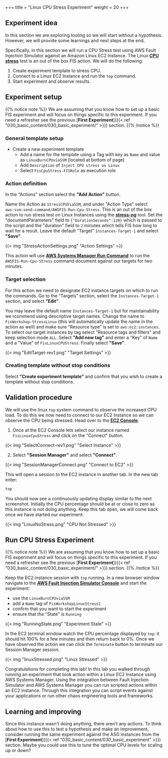 +++
title = "Linux CPU Stress Experiment"
weight = 20
+++

## Experiment idea

In this section we are exploring tooling so we will start without a hypothesis. However, we will provide some learnings and next steps at the end.

Specifically, in this section we will run a CPU Stress test using AWS Fault Injection Simulator against an Amazon Linux EC2 Instance. The Linux [**CPU stress**](https://docs.aws.amazon.com/fis/latest/userguide/actions-ssm-agent.html#fis-ssm-docs) test is an out of the box FIS action. We will do the following: 

1. Create experiment template to stress CPU.
2. Connect to a Linux EC2 Instance and run the `top` command.
3. Start experiment and observe results.

## Experiment setup

{{% notice note %}}
We are assuming that you know how to set up a basic FIS experiment and will focus on things specific to this experiment. If you need a refresher see the previous [**First Experiment**]({{< ref "030_basic_content/030_basic_experiment/" >}}) section.
{{% /notice %}}

### General template setup

* Create a new experiment template
  * Add a name for the template using a Tag with key as `Name` and value as `LinuxBurnCPUviaSSM` (located at bottom of page)
  * Add `Description` of `Inject CPU stress on Linux`
  * Select `FisCpuStress-FISRole` as execution role

### Action definition 

In the "Actions" section select the **"Add Action"** button. 

Name the Action as `StressCPUViaSSM`, and under "Action Type" select `aws:ssm:send-command/AWSFIS-Run-Cpu-Stress`. This is an out of the box action to run stress test on Linux Instances using the [**stress-ng**](https://kernel.ubuntu.com/git/cking/stress-ng.git/) tool. Set the "documentParameters" field to `{"DurationSeconds":120}` which is passed to the script and the "duration" field to `2` minutes which tells FIS how long to wait for a result. Leave the default “Target” `Instances-Target-1` and select **"Save"**. 

{{< img "StressActionSettings.png" "Action Settings" >}}

This action will use [**AWS Systems Manager Run Command**](https://docs.aws.amazon.com/systems-manager/latest/userguide/execute-remote-commands.html) to run the `AWSFIS-Run-Cpu-Stress` command document against our targets for two minutes.

### Target selection

For this action we need to designate EC2 instance targets on which to run the commands. Go to the “Targets” section, select the `Instances-Target-1` section, and select **“Edit”**.

You may leave the default name `Instances-Target-1` but for maintainability we rcommend using descriptive target names. Change the name to `FisWorkshop-StressLinux` (this will automatically update the name in the action as well) and make sure “Resource type” is set to `aws:ec2:instances`. To select our target instances by tag select "Resource tags and filters" and keep selection mode `ALL`. Select **"Add new tag"** and enter a "Key" of `Name` and a "Value" of `FisLinuxCPUStress`. Finally select **"Save"**. 

{{< img "EditTarget-rev1.png" "Target Settings" >}}

### Creating template without stop conditions

Select **"Create experiment template"** and confirm that you wish to create a template without stop conditions.


## Validation procedure

We will use the linux `top` system command to observe the increased CPU load. To do this we now need to connect to our EC2 Instance so we can observe the CPU being stressed. Head over to the [**EC2 Console**](https://console.aws.amazon.com/ec2/v2/home?#Instances:instanceState=running). 

1. Once at the EC2 Console lets select our instance named `FisLinuxCpuStress` and click on the "Connect" button. 

{{< img "SelectConnect-rev1.png" "Select Instance" >}}

2. Select **"Session Manager"** and select **"Connect"**.

{{< img "SessionManagerConnect.png" "Connect to EC2" >}}

This will open a session to the EC2 instance in another tab. In the new tab enter:

```bash
top
```

You should now see a continuously updating display similar to the next screenshot. Initially the CPU percentage should be at or close to zero as this instance is not doing anything. Keep this tab open, we will come back once we have started our experiment. 

{{< img "LinuxNoStress.png" "CPU Not Stressed" >}}

## Run CPU Stress Experiment

{{% notice note %}}
We are assuming that you know how to set up a basic FIS experiment and will focus on things specific to this experiment. If you need a refresher see the previous [**First Experiment**]({{< ref "030_basic_content/030_basic_experiment/" >}}) section.
{{% /notice %}}

Keep the EC2 instance session with `top` running. In a new browser window navigate to the [**AWS Fault Injection Simulator Console**](https://console.aws.amazon.com/fis/home?#Home) and start the experiment:

* use the `LinuxBurnCPUviaSSM`
* add a `Name` tag of `FisWorkshopLinuxStress1`
* confirm that you want to start the experiment
* ensure that the "State" is `Running`

{{< img "RunningState.png" "Experiment State" >}}

In the EC2 terminal window watch the CPU percentage displayed by `top`: it should hit 100% for a few minutes and then return back to 0%. Once we have observed the action we can click the `Terminate` button to terminate our Session Manager session. 

{{< img "linuxStressed.png" "Linux Stressed" >}}

Congratulations for completing this lab! In this lab you walked through running an experiment that took action within a Linux EC2 Instance using AWS Systems Manager.  Using the integration between Fault Injection Simulator and AWS Systems Manager you can run scripted actions within an EC2 Instance. Through this integration you can script events against your applications or run other chaos engineering tools and frameworks. 

## Learning and improving

Since this instance wasn't doing anything, there aren't any actions. To think about how to use this to test a hypothesis and make an improvement, consider running the same experiment against the ASG instances from the [**First Experiment**]({{< ref "030_basic_content/030_basic_experiment" >}}) section. Maybe you could use this to tune the optimal CPU levels for scaling up or down?


